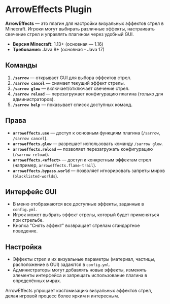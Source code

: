 # ArrowEffects Plugin

**ArrowEffects** — это плагин для настройки визуальных эффектов стрел в Minecraft. Игроки могут выбирать различные эффекты, настраивать свечение стрел и управлять плагином через удобный GUI.

- **Версия Minecraft:** 1.13+ (основная — 1.16)  
- **Требования:** Java 8+ (основная - Java 17)  

## Команды

1. **`/sarrow`** — открывает GUI для выбора эффектов стрел.
2. **`/sarrow cancel`** — снимает текущий эффект стрелы.
3. **`/sarrow glow`** — включает/отключает свечение стрел.
4. **`/sarrow reload`** — перезагружает конфигурацию плагина (только для администраторов).
5. **`/sarrow help`** — показывает список доступных команд.

## Права

- **`arroweffects.use`** — доступ к основным функциям плагина (`/sarrow`, `/sarrow cancel`).
- **`arroweffects.glow`** — разрешает использовать команду `/sarrow glow`.
- **`arroweffects.reload`** — позволяет перезагружать конфигурацию (`/sarrow reload`).
- **`arroweffects.<effect>`** — доступ к конкретным эффектам стрел (например, `arroweffects.flame-trail`).
- **`arroweffects.bypass.world`** — позволяет игнорировать запреты миров (`blacklisted-worlds`).

## Интерфейс GUI

- В меню отображаются все доступные эффекты, заданные в `config.yml`.
- Игрок может выбрать эффект стрелы, который будет применяться при стрельбе.
- Кнопка "Снять эффект" возвращает стрелам стандартное поведение.

## Настройка

- Эффекты стрел и их визуальные параметры (материал, частицы, расположение в GUI) задаются в `config.yml`.
- Администраторы могут добавлять новые эффекты, изменять элементы интерфейса и запрещать использование плагина в определённых мирах.

ArrowEffects упрощает кастомизацию визуальных эффектов стрел, делая игровой процесс более ярким и интересным.
```
